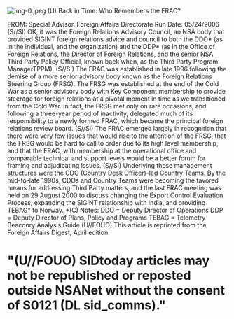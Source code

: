![img-0.jpeg](img-0.jpeg)
(U) Back in Time: Who Remembers the FRAC?

FROM:
Special Advisor, Foreign Affairs Directorate
Run Date: 05/24/2006
(S//SI) OK, it was the Foreign Relations Advisory Council, an NSA body that provided SIGINT foreign relations advice and council to both the DDO* (as in the individual, and the organization) and the DDP* (as in the Office of Foreign Relations, the Director of Foreign Relations, and the senior NSA Third Party Policy Official, known back when, as the Third Party Program ManagerTPPM).
(S//SI) The FRAC was established in late 1996 following the demise of a more senior advisory body known as the Foreign Relations Steering Group (FRSG). The FRSG was established at the end of the Cold War as a senior advisory body with Key Component membership to provide steerage for foreign relations at a pivotal moment in time as we transitioned from the Cold War. In fact, the FRSG met only on rare occasions, and following a three-year period of inactivity, delegated much of its responsibility to a newly formed FRAC, which became the principal foreign relations review board.
(S//SI) The FRAC emerged largely in recognition that there were very few issues that would rise to the attention of the FRSG, that the FRSG would be hard to call to order due to its high level membership, and that the FRAC, with membership at the operational office and comparable technical and support levels would be a better forum for framing and adjudicating issues.
(S//SI) Underlying these management structures were the CDO (Country Desk Officer)-led Country Teams. By the mid-to-late 1990s, CDOs and Country Teams were becoming the favored means for addressing Third Party matters, and the last FRAC meeting was held on 29 August 2000 to discuss changing the Export Control Evaluation Process, expanding the SIGINT relationship with India, and providing TEBAG* to Norway.
*(C) Notes:
DDO = Deputy Director of Operations
DDP = Deputy Director of Plans, Policy and Programs
TEBAG = Telemetry Beaconry Analysis Guide
(U//FOUO) This article is reprinted from the Foreign Affairs Digest, April edition.

# "(U//FOUO) SIDtoday articles may not be republished or reposted outside NSANet without the consent of S0121 (DL sid_comms)."
